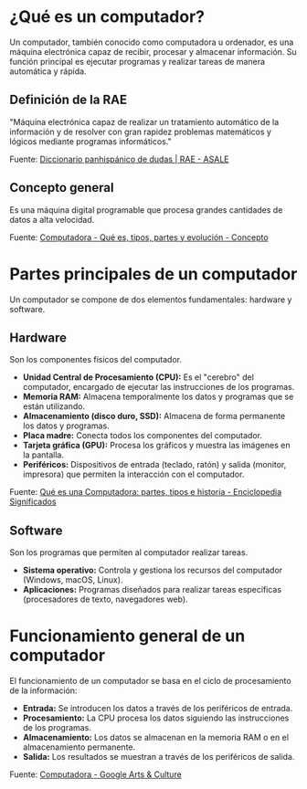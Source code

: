 # ¿Qué es un computador?

Un computador, también conocido como computadora u ordenador, es una máquina electrónica capaz de recibir, procesar y almacenar información. Su función principal es ejecutar programas y realizar tareas de manera automática y rápida.

## Definición de la RAE

"Máquina electrónica capaz de realizar un tratamiento automático de la información y de resolver con gran rapidez problemas matemáticos y lógicos mediante programas informáticos."

Fuente: [Diccionario panhispánico de dudas | RAE - ASALE](https://www.rae.es/dpd/computador)

## Concepto general

Es una máquina digital programable que procesa grandes cantidades de datos a alta velocidad.

Fuente: [Computadora - Qué es, tipos, partes y evolución - Concepto](https://concepto.de/computadora/)

# Partes principales de un computador

Un computador se compone de dos elementos fundamentales: hardware y software.

## Hardware

Son los componentes físicos del computador.

* **Unidad Central de Procesamiento (CPU):** Es el "cerebro" del computador, encargado de ejecutar las instrucciones de los programas.
* **Memoria RAM:** Almacena temporalmente los datos y programas que se están utilizando.
* **Almacenamiento (disco duro, SSD):** Almacena de forma permanente los datos y programas.
* **Placa madre:** Conecta todos los componentes del computador.
* **Tarjeta gráfica (GPU):** Procesa los gráficos y muestra las imágenes en la pantalla.
* **Periféricos:** Dispositivos de entrada (teclado, ratón) y salida (monitor, impresora) que permiten la interacción con el computador.

Fuente: [Qué es una Computadora: partes, tipos e historia - Enciclopedia Significados](https://www.significados.com/computadora/)

## Software

Son los programas que permiten al computador realizar tareas.

* **Sistema operativo:** Controla y gestiona los recursos del computador (Windows, macOS, Linux).
* **Aplicaciones:** Programas diseñados para realizar tareas específicas (procesadores de texto, navegadores web).

# Funcionamiento general de un computador

El funcionamiento de un computador se basa en el ciclo de procesamiento de la información:

* **Entrada:** Se introducen los datos a través de los periféricos de entrada.
* **Procesamiento:** La CPU procesa los datos siguiendo las instrucciones de los programas.
* **Almacenamiento:** Los datos se almacenan en la memoria RAM o en el almacenamiento permanente.
* **Salida:** Los resultados se muestran a través de los periféricos de salida.

Fuente: [Computadora - Google Arts & Culture](https://artsandculture.google.com/entity/m01m3v?hl=es-419)